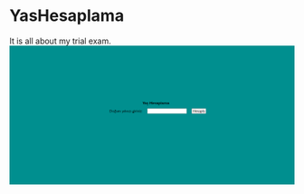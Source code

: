 # YasHesaplama
It is all about my trial exam.
![screenshot](https://github.com/coddernordic/YasHesaplama/blob/main/screenshot.png)
